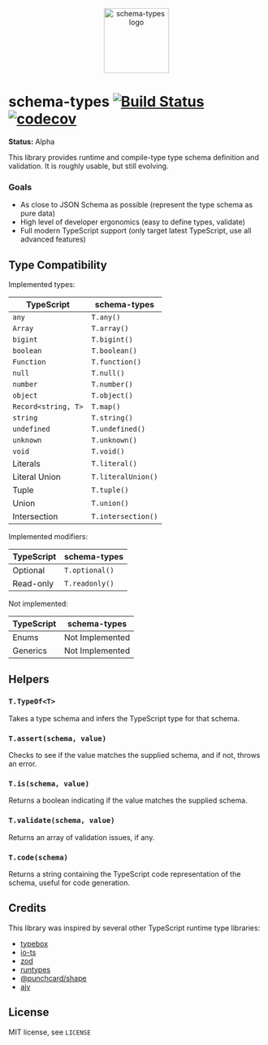 <p align="center"><img src="https://schema-types.dev/logo.png" alt="schema-types logo" width="128" /></p>

# schema-types [![Build Status](https://github.com/schema-types/schema-types/workflows/CI/badge.svg)](https://github.com/schema-types/schema-types/actions) [![codecov](https://codecov.io/gh/schema-types/schema-types/branch/main/graph/badge.svg)](https://codecov.io/gh/schema-types/schema-types)

**Status:** Alpha

This library provides runtime and compile-type type schema definition and validation. It is roughly usable, but still evolving.

### Goals

- As close to JSON Schema as possible (represent the type schema as pure data)
- High level of developer ergonomics (easy to define types, validate)
- Full modern TypeScript support (only target latest TypeScript, use all advanced features)

## Type Compatibility

Implemented types:

| TypeScript          | schema-types       |
| ------------------- | ------------------ |
| `any`               | `T.any()`          |
| `Array`             | `T.array()`        |
| `bigint`            | `T.bigint()`       |
| `boolean`           | `T.boolean()`      |
| `Function`          | `T.function()`     |
| `null`              | `T.null()`         |
| `number`            | `T.number()`       |
| `object`            | `T.object()`       |
| `Record<string, T>` | `T.map()`          |
| `string`            | `T.string()`       |
| `undefined`         | `T.undefined()`    |
| `unknown`           | `T.unknown()`      |
| `void`              | `T.void()`         |
| Literals            | `T.literal()`      |
| Literal Union       | `T.literalUnion()` |
| Tuple               | `T.tuple()`        |
| Union               | `T.union()`        |
| Intersection        | `T.intersection()` |

Implemented modifiers:

| TypeScript | schema-types   |
| ---------- | -------------- |
| Optional   | `T.optional()` |
| Read-only  | `T.readonly()` |

Not implemented:

| TypeScript | schema-types    |
| ---------- | --------------- |
| Enums      | Not Implemented |
| Generics   | Not Implemented |

## Helpers

### `T.TypeOf<T>`

Takes a type schema and infers the TypeScript type for that schema.

### `T.assert(schema, value)`

Checks to see if the value matches the supplied schema, and if not, throws an error.

### `T.is(schema, value)`

Returns a boolean indicating if the value matches the supplied schema.

### `T.validate(schema, value)`

Returns an array of validation issues, if any.

### `T.code(schema)`

Returns a string containing the TypeScript code representation of the schema, useful for code generation.

## Credits

This library was inspired by several other TypeScript runtime type libraries:

- [typebox](https://github.com/sinclairzx81/typebox)
- [io-ts](https://github.com/gcanti/io-ts)
- [zod](https://github.com/vriad/zod)
- [runtypes](https://github.com/pelotom/runtypes)
- [@punchcard/shape](https://github.com/punchcard/punchcard/tree/master/packages/%40punchcard/shape)
- [ajv](https://github.com/ajv-validator/ajv)

## License

MIT license, see `LICENSE`

